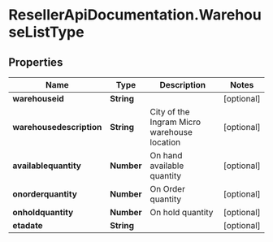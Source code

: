 # ResellerApiDocumentation.WarehouseListType

## Properties

Name | Type | Description | Notes
------------ | ------------- | ------------- | -------------
**warehouseid** | **String** |  | [optional] 
**warehousedescription** | **String** | City of the Ingram Micro warehouse location | [optional] 
**availablequantity** | **Number** | On hand available quantity | [optional] 
**onorderquantity** | **Number** | On Order quantity | [optional] 
**onholdquantity** | **Number** | On hold quantity | [optional] 
**etadate** | **String** |  | [optional] 


